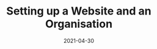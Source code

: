 ---
title: "Setting up a Website and an Organisation"
publishdate: 2021-04-30
date: 2021-04-30
draft: true
lastmod: 2021-03-05
hideLastModified: true
summary:

---